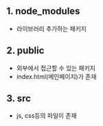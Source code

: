 ## 1. node_modules  
- 라이브러리 추가하는 패키지
## 2. public 
- 외부에서 접근할 수 있는 패키지  
- index.html(메인페이지)가 존재
## 3. src  
- js, css등의 파일이 존재  
